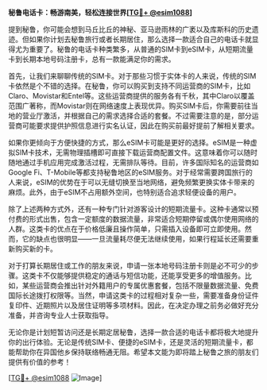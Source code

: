 **秘鲁电话卡：畅游南美，轻松连接世界[[TG💪+ @esim1088](https://t.me/s/esim1088)]**

提到秘鲁，你可能会想到马丘比丘的神秘、亚马逊雨林的广袤以及库斯科的历史遗迹。但如果你计划去秘鲁旅行或者长期居住，那么选择一款适合自己的电话卡就显得尤为重要了。秘鲁的电话卡种类繁多，从普通的SIM卡到eSIM卡，从短期流量卡到长期本地号码注册卡，总有一款能满足你的需求。

首先，让我们来聊聊传统的SIM卡。对于那些习惯于实体卡的人来说，传统的SIM卡依然是个不错的选择。在秘鲁，你可以购买到支持不同运营商的SIM卡，比如Claro、Movistar和Entel等。这些运营商提供的服务各有千秋，其中Claro以覆盖范围广著称，而Movistar则在网络速度上表现优异。购买SIM卡后，你需要前往当地的营业厅激活，并根据自己的需求选择合适的套餐。不过需要注意的是，部分运营商可能要求提供护照信息进行实名认证，因此在购买前最好提前了解相关要求。

如果你更倾向于方便快捷的方式，那么eSIM卡可能是更好的选择。eSIM是一种虚拟SIM卡技术，无需物理插槽即可直接下载运营商配置文件。这意味着你可以随时随地通过手机应用完成激活过程，无需排队等待。目前，许多国际知名的运营商如Google Fi、T-Mobile等都支持秘鲁地区的eSIM服务。对于经常需要跨国旅行的人来说，eSIM的优势在于可以无缝切换至当地网络，避免频繁更换实体卡带来的麻烦。此外，由于eSIM不占用额外空间，也特别适合追求轻便设备的用户。

除了上述两种方式外，还有一种专门针对游客设计的短期流量卡。这种卡通常以预付费的形式出售，包含一定额度的数据流量，非常适合短期停留或偶尔使用网络的人群。这类卡的优点在于价格低廉且操作简单，只需插入设备即可立即使用。然而，它的缺点也很明显——一旦流量耗尽便无法继续使用，如果行程延长还需要重新购买新的卡。

对于打算长期居住或工作的朋友来说，申请一张本地号码注册卡则是必不可少的步骤。这类卡不仅能够提供稳定的通话与短信功能，还能享受更多的增值服务。比如，某些运营商会推出针对外籍用户的专属优惠套餐，包括不限量数据流量、免费国际长途拨打权限等。当然，申请这类卡的过程相对复杂一些，需要准备身份证件复印件、近期照片以及居住证明等多项材料。因此，在决定办理之前务必做好充分准备，并咨询专业人士获取指导。

无论你是计划短暂访问还是长期定居秘鲁，选择一款合适的电话卡都将极大地提升你的出行体验。无论是传统SIM卡、便捷的eSIM卡，还是灵活的短期流量卡，都能帮助你在异国他乡保持联络畅通无阻。希望本文能为即将踏上秘鲁之旅的朋友们提供有价值的参考！

[[TG💪+ @esim1088](https://t.me/s/esim1088) ![Image](https://i.postimg.cc/4NQfJmqS/Snipaste-2025-05-13-00-14-12.png)]